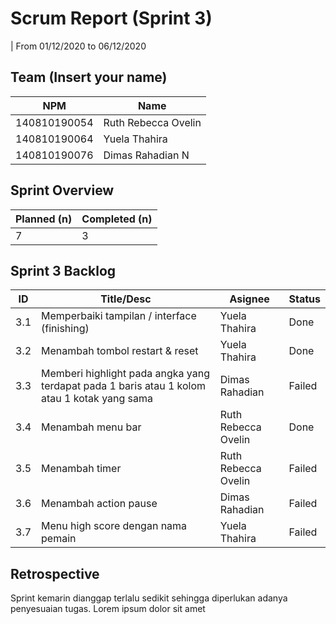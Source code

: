 # Scrum Report (Sprint 3)
| From 01/12/2020 to 06/12/2020

## Team (Insert your name)
| NPM           | Name        |
| ------------- |-------------|
| 140810190054  | Ruth Rebecca Ovelin    |
| 140810190064  | Yuela Thahira    |
| 140810190076  | Dimas Rahadian N |

## Sprint Overview
| Planned (n)   | Completed (n) |
| ------------- |-------------- |
| 7             | 3             |

## Sprint 3 Backlog

| ID  | Title/Desc | Asignee | Status |
| --- | ---------- | ------- | ------ |
| 3.1 | Memperbaiki tampilan / interface (finishing) | Yuela Thahira | Done |
| 3.2 | Menambah tombol restart & reset | Yuela Thahira | Done |
| 3.3 | Memberi highlight pada angka yang terdapat pada 1 baris atau 1 kolom atau 1 kotak yang sama | Dimas Rahadian | Failed |
| 3.4 | Menambah menu bar | Ruth Rebecca Ovelin | Done |
| 3.5 | Menambah timer | Ruth Rebecca Ovelin | Failed |
| 3.6 | Menambah action pause | Dimas Rahadian | Failed |
| 3.7 | Menu high score dengan nama pemain | Yuela Thahira | Failed |

## Retrospective 

Sprint kemarin dianggap terlalu sedikit sehingga diperlukan adanya penyesuaian tugas. Lorem ipsum dolor sit amet

